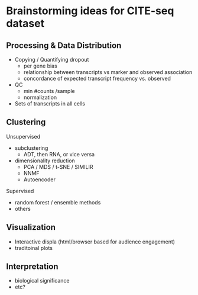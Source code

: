 
# Brainstorming ideas for CITE-seq dataset

## Processing & Data Distribution

* Copying / Quantifying dropout
    * per gene bias
    * relationship between transcripts vs marker and observed association
    * concordance of expected transcript frequency vs. observed 
* QC
    * min #counts /sample
    * normalization
* Sets of transcripts in all cells

## Clustering
Unsupervised
* subclustering
    * ADT, then RNA, or vice versa
* dimensionality reduction
    * PCA / MDS / t-SNE / SIMILIR
    * NNMF
    * Autoencoder

Supervised
* random forest / ensemble methods
* others

## Visualization
* Interactive displa (html/browser based for audience engagement)
* traditoinal plots

## Interpretation
* biological significance
* etc?




